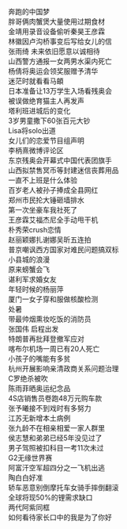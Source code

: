 奔跑的中国梦  
胖哥俩肉蟹煲大量使用过期食材  
金靖用录音设备偷听秦昊王彦霖  
林徽因卢沟桥事变后写给女儿的信  
张雨绮 未来依旧愿意以诚相待  
山西警方通报一女两男水渠内死亡  
杨倩将奥运会领奖服赠予清华  
迷茫时就看看马頔  
日本准备让13万学生入场看残奥会  
被误做绝育猫主人再发声  
塔利班进城后的变化  
3岁男童撒下60张百元大钞  
Lisa将solo出道  
女儿们的恋爱节目组声明  
李柄熹微博评论区  
东京残奥会开幕式中国代表团旗手  
山西拟禁售冥币等封建迷信丧葬用品  
一直不上班是什么体验  
百岁老人被孙子捧成全县网红  
郑州市民抡大锤砸墙排水  
第一次坐豪车我社死了  
王彦霖艾福杰尼全手动甩干机  
朴秀荣crush恋情  
赵丽颖娜扎谢娜吴昕五连拍  
普京嘲讽西方国家对难民问题搞双标  
小县城的浪漫  
原来螃蟹会飞  
谌利军求婚女友  
年轻时候的杨丽萍  
厦门一女子穿和服做核酸检测  
处暑  
带最帅烟熏妆吃饭的消防员  
张国伟 启程出发  
特朗普再批拜登撤军应对  
喀布尔机场一周已有20人死亡  
小孩子的嘴能有多贫  
杭州开展影响亲清政商关系问题治理  
C罗绝杀被吹  
陈雨菲晒奥运纪念品  
4S店销售员卷跑48万元购车款  
张予曦接不到戏时有多努力  
江苏无新增本土病例  
张九龄不在相亲相爱一家人群里  
侯志慧和弟弟已经5年没见过了  
男子驾照被扣科目一考11次未过  
G2无缘世界赛  
阿富汗空军超四分之一飞机出逃  
陶白白好准  
轿车恶意别倒摩托车女骑手摔倒翻滚  
全球将现50%的锂需求缺口  
两代阿紫同框  
如何看待家长口中的我是为了你好  
